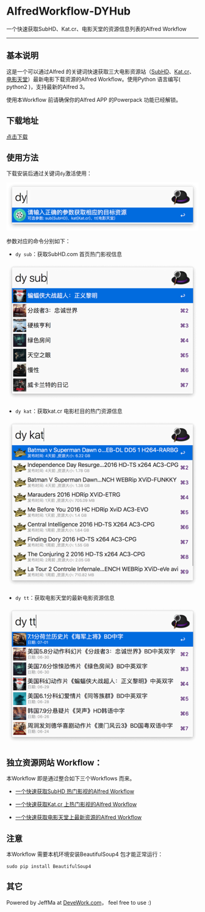 # AlfredWorkflow-DYHub

 一个快速获取SubHD、Kat.cr、电影天堂的资源信息列表的Alfred Workflow
 
 ****
 
## 基本说明

这是一个可以通过Alfred 的关键词快速获取三大电影资源站（[SubHD](http://subhd.com)、[Kat.cr](https://kat.cr)、[电影天堂](http://www.dy2018.com)）最新电影下载资源的Alfred Workflow。使用Python 语言编写( python2 )，支持最新的Alfred 3。

使用本Workflow 前请确保你的Alfred APP 的Powerpack 功能已经解锁。

## 下载地址
 
[点击下载](https://github.com/Jeff2Ma/AlfredWorkflow-DYHub/blob/master/DYHub.alfredworkflow?raw=true)

## 使用方法

下载安装后通过关键词`dy`激活使用：

![激活使用](screenshot/screenshot1.png) 

参数对应的命令分别如下：

- `dy sub`：获取SubHD.com 首页热门影视信息

![效果截图](screenshot/screenshot4.png) 

- `dy kat`：获取kat.cr 电影栏目的热门资源信息

![效果截图](screenshot/screenshot3.png) 

- `dy tt`：获取电影天堂的最新电影资源信息

![效果截图](screenshot/screenshot6.png) 


## 独立资源网站 Workflow：

本Workflow 即是通过整合如下三个Workflows 而来。

- [一个快速获取SubHD 热门影视的Alfred Workflow ](https://github.com/Jeff2Ma/AlfredWorkflow-SubHD-HotFilms) 

- [一个快速获取Kat.cr 上热门影视的Alfred Workflow ](https://github.com/Jeff2Ma/AlfredWorkflow-Katcr-Moives)

- [一个快速获取电影天堂上最新资源的Alfred Workflow](https://github.com/Jeff2Ma/AlfredWorkflow-DYTT-NewFilms)

## 注意

本Workflow 需要本机环境安装BeautifulSoup4 包才能正常运行：

	sudo pip install BeautifulSoup4

## 其它

Powered by JeffMa at [DeveWork.com](http://devework.com/)， feel free to use :)

